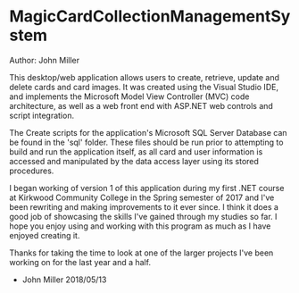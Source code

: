 # MagicCardCollectionManagementSystem
Author: John Miller

This desktop/web application allows users to create, retrieve, update 
and delete cards and card images. It was created using the Visual Studio 
IDE, and implements the Microsoft Model View Controller (MVC) code 
architecture, as well as a web front end with ASP.NET web controls and 
script integration.

The Create scripts for the application's Microsoft SQL Server Database 
can be found in the 'sql' folder. These files should be run prior to
attempting to build and run the application itself, as all card and
user information is accessed and manipulated by the data access layer
using its stored procedures.


I began working of version 1 of this application during my first .NET 
course at Kirkwood Community College in the Spring semester of 2017 and
I've been rewriting and making improvements to it ever since. 
I think it does a good job of showcasing the skills I've gained through 
my studies so far. I hope you enjoy using and working with this program
as much as I have enjoyed creating it.

Thanks for taking the time to look at one of the larger projects I've
been working on for the last year and a half. 

- John Miller
  2018/05/13
